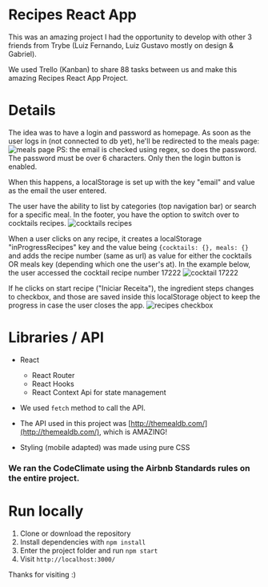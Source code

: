 # Recipes React App
This was an amazing project I had the opportunity to develop with other 3 friends from Trybe (Luiz Fernando, Luiz Gustavo mostly on design & Gabriel).

We used Trello (Kanban) to share 88 tasks between us and make this amazing Recipes React App Project.

# Details
The idea was to have a login and password as homepage.
As soon as the user logs in (not connected to db yet), he'll be redirected to the meals page:![meals page](http://i.imgur.com/l9M7eHL.png)
PS: the email is checked using regex, so does the password. The password must be over 6 characters. Only then the login button is enabled.

When this happens, a localStorage is set up with the key "email" and value as the email the user entered.

The user have the ability to list by categories (top navigation bar) or search for a specific meal.
In the footer, you have the option to switch over to cocktails recipes.
![cocktails recipes](http://i.imgur.com/6aJRhBS.png)

When a user clicks on any recipe, it creates a localStorage "inProgressRecipes" key and the value being
`{cocktails: {}, meals: {}`
and adds the recipe number (same as url) as value for either the cocktails OR meals key (depending which one the user's at).
In the example below, the user accessed the cocktail recipe number 17222
![cocktail 17222](http://i.imgur.com/7ZiJhLg.png)

If he clicks on start recipe ("Iniciar Receita"), the ingredient steps changes to checkbox, and those are saved inside this localStorage object to keep the progress in case the user closes the app.
![recipes checkbox](http://i.imgur.com/UyEewYU.png)

# Libraries / API
* React
	 * React Router
	 * React Hooks
	 * React Context Api for state management 
* We used `fetch` method to call the API.
* The API used in this project was [http://themealdb.com/](http://themealdb.com/), which is AMAZING!

* Styling (mobile adapted) was made using pure CSS

### We ran the CodeClimate using the Airbnb Standards rules on the entire project.
	
# Run locally
1) Clone or download the repository
2) Install dependencies with `npm install`
3) Enter the project folder and run `npm start`
4) Visit `http://localhost:3000/`

Thanks for visiting :)